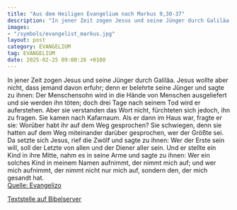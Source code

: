 ```yaml
---
title: "Aus dem Heiligen Evangelium nach Markus 9,30-37"
description: "In jener Zeit zogen Jesus und seine Jünger durch Galiläa. Jesus wollte aber nicht, dass jemand davon erfuhr; denn er belehrte seine Jünger und sagte zu ihnen: Der Menschensohn wird in die Hände von Menschen ausgeliefert und sie werden ihn töten; doch drei Tage nach seinem Tod wir...."
images:
- "/symbols/evangelist_markus.jpg"
layout: post
category: EVANGELIUM
tag: EVANGELIUM
date: 2025-02-25 09:00:26 +0100
---
```

In jener Zeit zogen Jesus und seine Jünger durch Galiläa. Jesus wollte aber nicht, dass jemand davon erfuhr;
denn er belehrte seine Jünger und sagte zu ihnen: Der Menschensohn wird in die Hände von Menschen ausgeliefert und sie werden ihn töten; doch drei Tage nach seinem Tod wird er auferstehen.<!--more-->
Aber sie verstanden das Wort nicht, fürchteten sich jedoch, ihn zu fragen.
Sie kamen nach Kafarnaum. Als er dann im Haus war, fragte er sie: Worüber habt ihr auf dem Weg gesprochen?
Sie schwiegen, denn sie hatten auf dem Weg miteinander darüber gesprochen, wer der Größte sei.
Da setzte sich Jesus, rief die Zwölf und sagte zu ihnen: Wer der Erste sein will, soll der Letzte von allen und der Diener aller sein.
Und er stellte ein Kind in ihre Mitte, nahm es in seine Arme und sagte zu ihnen:
Wer ein solches Kind in meinem Namen aufnimmt, der nimmt mich auf; und wer mich aufnimmt, der nimmt nicht nur mich auf, sondern den, der mich gesandt hat.<br>
[Quelle: Evangelizo](https://evangeliumtagfuertag.org/DE/gospel)

[Textstelle auf Bibelserver](https://www.bibleserver.com/EU/Markus9,30-37)

